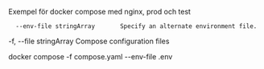 Exempel för docker compose med nginx, prod och test


      --env-file stringArray       Specify an alternate environment file.
  -f, --file stringArray           Compose configuration files

docker compose -f compose.yaml --env-file .env